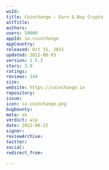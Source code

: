 ```yaml
---
wsId: 
title: Coinchange – Earn & Buy Crypto
altTitle: 
authors: 
users: 50000
appId: io.coinchange
appCountry: 
released: Oct 31, 2021
updated: 2022-06-03
version: 1.5.3
stars: 3.8
ratings: 
reviews: 144
size: 
website: https://coinchange.io
repository: 
issue: 
icon: io.coinchange.png
bugbounty: 
meta: ok
verdict: wip
date: 2022-06-22
signer: 
reviewArchive: 
twitter: 
social: 
redirect_from: 

---
```



